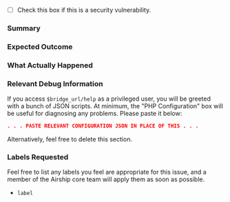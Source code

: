 - [ ] Check this box if this is a security vulnerability.

### Summary



### Expected Outcome



### What Actually Happened



### Relevant Debug Information

If you access `$bridge_url/help` as a privileged user, you will be greeted with
a bunch of JSON scripts. At minimum, the "PHP Configuration" box will be useful
for diagnosing any problems. Please paste it below:

```json
. . . PASTE RELEVANT CONFIGURATION JSON IN PLACE OF THIS . . .
```

Alternatively, feel free to delete this section.

### Labels Requested

Feel free to list any labels you feel are appropriate for this issue,
and a member of the Airship core team will apply them as soon as 
possible.

* `label`
